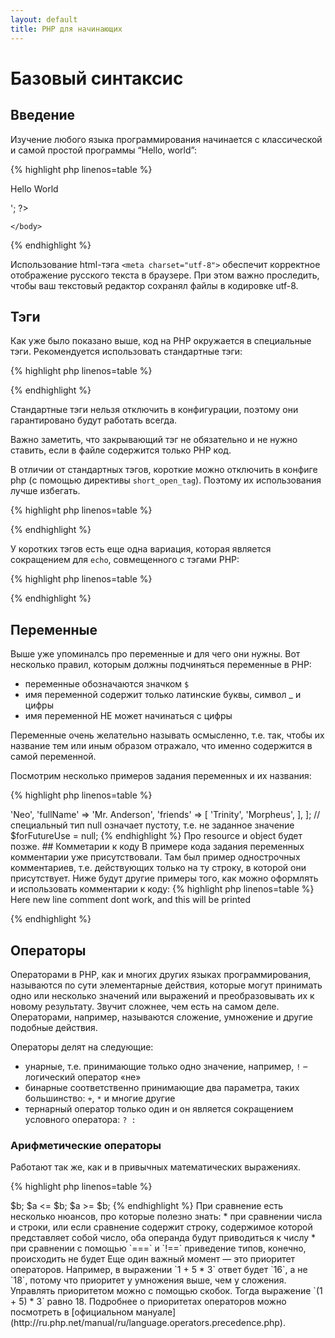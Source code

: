 ```yaml
---
layout: default
title: PHP для начинающих
---
```


# Базовый синтаксис

## Введение

Изучение любого языка программирования начинается с классической и самой простой программы “Hello, world”:


{% highlight php linenos=table %}
<?php
echo "Hello, world!";
{% endhighlight %}

Любой PHP-скрипт начинается с открывающего тэга `<?php`. Не надо писать другой код на одной строке с открывающим тэгом (из этого правила есть исключения, но о них позже). С помощью конструкции `echo` происходит отображение информации. 

Попробуем немного расширить первый пример:

{% highlight php linenos=table %}
<?php

$myName = 'Jack';
echo 'Hello, world! My name is ' . $myName . ' I am the new superstar!';
{% endhighlight %}

`$myName` – это переменная. Их используют для осуществления доступа к данным. В ходе выполнения программы значение переменных можно изменять. Попробуйте, например, изменить значение в кавычка на свое имя.

Обратите внимание на текст после оператора `echo` в данном примере. `.` — это знак конкатенации, он отвечает за соединение нескольких строк в одну. Заодно с его помощью можно объединять со строкой и переменные.


PHP можно использовать не только для написания отдельных скриптов. Он спроектирован таким образом, что код можно вставлять прямо в html-код.

{% highlight html linenos=table %}
<!DOCTYPE html>
<html>
    <head>
        <meta charset="utf-8">
        <title>PHP Test</title>
    </head>
    <body>
        <?php echo '<p>Hello World</p>'; ?> 
    </body>
</html>
{% endhighlight %}

Использование html-тэга `<meta charset="utf-8">` обеспечит корректное отображение русского текста в браузере. При этом важно проследить, чтобы ваш текстовый редактор сохранял файлы в кодировке utf-8.

## Тэги

Как уже было показано выше, код на PHP окружается в специальные тэги. Рекомендуется использовать стандартные тэги:

{% highlight php linenos=table %}
<?php 
echo "code goes here";
?>
{% endhighlight %}

Стандартные тэги нельзя отключить в конфигурации, поэтому они гарантировано будут работать всегда.

Важно заметить, что закрывающий тэг не обязательно и не нужно ставить, если в файле содержится только PHP код.

В отличии от стандартных тэгов, короткие можно отключить в конфиге php (с помощью директивы `short_open_tag`). Поэтому их использования лучше избегать.

{% highlight php linenos=table %}
<?
... code
?>
{% endhighlight %}


У коротких тэгов есть еще одна вариация, которая является сокращением для `echo`, совмещенного с тэгами PHP:

{% highlight php linenos=table %}
<?=$variable ?>
<?php echo $variable; ?>
{% endhighlight %}

## Переменные

Выше уже упоминалсь про переменные и для чего они нужны. Вот несколько правил, которым должны подчиняться переменные в PHP:

* переменные обозначаются значком `$`
* имя переменной содержит только латинские буквы, символ _ и цифры
* имя переменной НЕ может начинаться с цифры

Переменные очень желательно называть осмысленно, т.е. так, чтобы их название тем или иным образом отражало, что именно содержится в самой переменной.

Посмотрим несколько примеров задания переменных и их названия:

{% highlight php linenos=table %}
<?php
$typical_variable_name = 'Типичное название переменной с разделением через подчеркивание.';
$camelCaseStyleVariableName = 'Немного другой стиль именования.';
$_anotherOne = 42;
$_anotherOne2Or3 = true;
{% endhighlight %}

В PHP переменная может быть одного из 8 типов:

* Скалярные (простые): boolean, string, integer, float.
* Составные: array, object.
* Специальные: resource, null.

Интерпретатор языка сам определяет, какой тип у переменной, специально задавать это не нужно. Более того, он будет сам переводить переменные из одного типа в другой в зависимости от данных или производимых операций, но об этом еще будет позже. Пока посмотрим, как задаются переменные скалярных типов:

{% highlight php linenos=table %}
<?php
// boolean отвечает за хранение true или false
$booleanVariable = true;

// в integer само собой хранятся целые числа
$integerVariable = 42;

// float позволяет хранить дробные значения
$floatOne = 1.05;

// string говорит сам за себя
$stringOfCourse = 'текст сообщения';

// сразу глянем и на array, позволяющий работать с наборами данных
$arrayOfValues = [
    'name' => 'Neo',
    'fullName' => 'Mr. Anderson',
    'friends' => [
        'Trinity',
        'Morpheus',
    ],
];

// специальный тип null означает пустоту, т.е. не заданное значение
$forFutureUse = null;
{% endhighlight %}

Про resource и object будет позже.

## Комметарии к коду

В примере кода задания переменных комментарии уже присутствовали. Там был пример однострочных комментариев, т.е. действующих только на ту строку, в которой они присутствует. Ниже будут другие примеры того, как можно оформлять и использовать комментарии к коду:

{% highlight php linenos=table %}
<?php

// Комментарий в одну строчку


/* Многострочные комментарии 
оформляются
таким образом */


/**
* API Documentation Example – так оформляются описания к методам и функциям
*
* @param string $bar
*/
function foo($bar) { }


$comments = true;  /* Чем больше комментариев, тем проще разобраться потом. 
Но код надо стараться писать так, чтобы он был понятен и без комментариев. */

/* В этом случае сначала следует комментарий, на следующей строчке действие */
$action_first = 0;


$action_first = 1;  // на одной строке действие идет первым
{% endhighlight %}

А вот пример распространненных ошибок при работе с комментариями:

{% highlight php linenos=table %}
<?php
/* this is 
commented */ but this is not */


// This is also a single line comment 
// New line comment ?> Here new line comment dont work, and this will be printed
{% endhighlight %}


## Операторы

Операторами в PHP, как и многих других языках программирования, называются по сути элементарные действия, которые могут принимать одно или несколько значений или выражений и преобразовывать их к новому результату. Звучит сложнее, чем есть на самом деле. Операторами, например, называются сложение, умножение и другие подобные действия.

Операторы делят на следующие:

* унарные, т.е. принимающие только одно значение, например, `!` – логический оператор «не»
* бинарные соответственно принимающие два параметра, таких большинство: `+`, `*` и многие другие
* тернарный оператор только один и он является сокращением условного оператора: `? :`

### Арифметические операторы

Работают так же, как и в привычных математических выражениях.

{% highlight php linenos=table %}
<?php
echo 2 + 2; 
echo 3 - 2; 
echo 1 * 2; 
echo 4 / 2; 
echo -2;
echo 3 % 2; // Остаток от деления
{% endhighlight %}

Стоит отметить, что оператор `/` будет возвращать значение типа `float`. Исключением будет ситуация, когда оба операнда (делимое и делитель) будут типа `integer`, при этом результат деления будет целым числом без дробной части, тогда тип результата будет `integer`.

При попытке деления на ноль будет выводиться ошибка: `PHP Warning: Division by zero`.

Операнды остатка от деления `%` конвертируются в `integer` за счет отбрасывания дробной части до выполнения операции. А результат деления по модулю будет того же знака, что и делимое, т.е. результат `$a % $b` будет того же знака, что и `$a`.

### Присвоение

Оператор присвоения обозначается `=`, примеры работы с ним уже были выше. Используют его для задания значений переменным. Т.е. операнду слева от оператора присваивается значение выражения справа.

Присвоение может комбинироваться с арифмитическими операторами или конкатенацией строк. Например:

{% highlight php linenos=table %}
<?php
$a = 3;
$a += 5; // 8

$a *= 7; // 56
{% endhighlight %}

Отдельно стоит рассмотреть присваивание по ссылке. В отличии от предыдущих примеров в этом случае в новой переменной будет содержаться не копия предыдущего значения, а именно ссылка на него. Это проще понять на примере:

{% highlight php linenos=table %}
<?php
$a = 3;
$b = &$a; // $b — ссылка на $a

print "$a\n"; // 3
print "$b\n"; // 3

$a = 4; // изменим $a

print "$a\n"; // 4
print "$b\n"; // 4 , так как $b — это ссылка на $a
{% endhighlight %}


### Операторы сравнения

Как понятно из названия следующий набор операторов позволяет сравнивать значения. Результатом работы оператора всегда будет значение типа `boolean`, т.е. либо `true`, либо `false`.

{% highlight php linenos=table %}
<?php
$a == $b; // равенство — TRUE если $a равно $b после приведения типов.
$a === $b; // идентичность — TRUE если $a равно $b, и они обе одного типа.
$a != $b; // не равны — TRUE если $a не равно $b после приведения типов
$a !== $b; // не идентичны — TRUE если $a не равно $b, или они оба разных типов
$a < $b;
$a > $b;
$a <= $b;
$a >= $b;
{% endhighlight %}

При сравнение есть несколько нюансов, про которые полезно знать:

* при сравнении числа и строки, или если сравнение содержит строку, содержимое которой представляет собой число, оба операнда будут приводиться к числу
* при сравнении с помощью `===` и `!==` приведение типов, конечно, происходить не будет

Еще один важный момент — это приоритет операторов. Например, в выражении `1 + 5 * 3` ответ будет `16`, а не `18`, потому что приоритет у умножения выше, чем у сложения. Управлять приоритетом можно с помощью скобок. Тогда выражение `(1 + 5) * 3` равно 18.

Подробнее о приоритетах операторов можно посмотреть в [официальном мануале](http://ru.php.net/manual/ru/language.operators.precedence.php).


